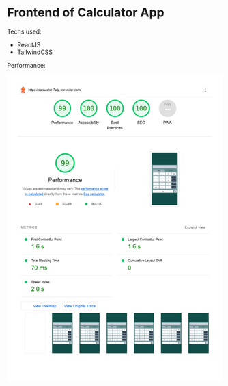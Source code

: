 # Frontend of Calculator App

Techs used:

- ReactJS
- TailwindCSS

Performance:

![Alt text](./chrome_lighthouse_report.jpg "Chrome Lighthouse Report")
